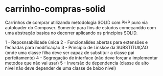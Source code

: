 # carrinho-compras-solid
Carrinhos de comprar utilizando metodologia SOLID com PHP puro via autoloader do Composer.
Somente para fins de estudos começanddo com uma abstração basica no decorrer aplicando os principios SOLID.

1 - Reposnsabilidade única
2 - Funcionalides abertas para extensões e fechadas para modificação
3 - Principio de Linskov da SUBSTITUIÇÃO (onde uma classe filha deve ser capaz de substituir a classe pai perfeitamente)
4 - Segregação de interface (não deve forçar a implementar metodos que não vai usar)
5 - Inversão de dependencia (classe de alto nivel não deve depender de uma classe de baixo nivel)
